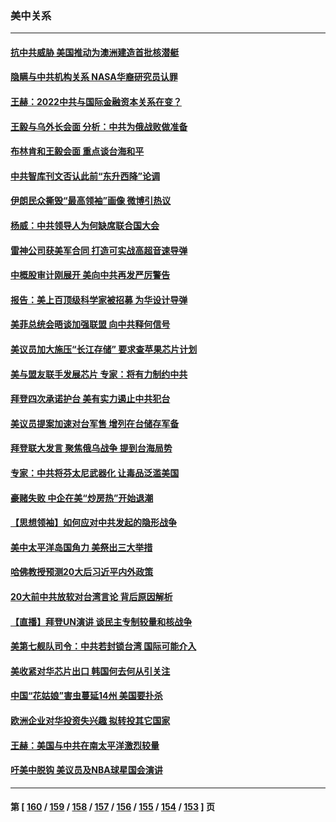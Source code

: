 ### 美中关系
---
#### [抗中共威胁 美国推动为澳洲建造首批核潜艇](../../pages/nf1412576/n13831658.md) 
#### [隐瞒与中共机构关系 NASA华裔研究员认罪](../../pages/nf1412576/n13831664.md) 
#### [王赫：2022中共与国际金融资本关系在变？](../../pages/nf1412576/n13831097.md) 
#### [王毅与乌外长会面 分析：中共为俄战败做准备](../../pages/nf1412576/n13831354.md) 
#### [布林肯和王毅会面 重点谈台海和平](../../pages/nf1412576/n13831438.md) 
#### [中共智库刊文否认此前“东升西降”论调](../../pages/nf1412576/n13831238.md) 
#### [伊朗民众撕毁“最高领袖”画像 微博引热议](../../pages/nf1412576/n13831443.md) 
#### [杨威：中共领导人为何缺席联合国大会](../../pages/nf1412576/n13830895.md) 
#### [雷神公司获美军合同 打造可实战高超音速导弹](../../pages/nf1412576/n13830998.md) 
#### [中概股审计刚展开 美向中共再发严厉警告](../../pages/nf1412576/n13830807.md) 
#### [报告：美上百顶级科学家被招募 为华设计导弹](../../pages/nf1412576/n13830728.md) 
#### [美菲总统会晤谈加强联盟 向中共释何信号](../../pages/nf1412576/n13830737.md) 
#### [美议员加大施压“长江存储” 要求查苹果芯片计划](../../pages/nf1412576/n13830569.md) 
#### [美与盟友联手发展芯片 专家：将有力制约中共](../../pages/nf1412576/n13830450.md) 
#### [拜登四次承诺护台 美有实力遏止中共犯台](../../pages/nf1412576/n13830332.md) 
#### [美议员提案加速对台军售 增列在台储存军备](../../pages/nf1412576/n13830483.md) 
#### [拜登联大发言 聚焦俄乌战争 提到台海局势](../../pages/nf1412576/n13830351.md) 
#### [专家：中共将芬太尼武器化 让毒品泛滥美国](../../pages/nf1412576/n13829990.md) 
#### [豪赌失败 中企在美“炒房热”开始退潮](../../pages/nf1412576/n13829886.md) 
#### [【思想领袖】如何应对中共发起的隐形战争](../../pages/nf1412576/n13810274.md) 
#### [美中太平洋岛国角力 美祭出三大举措](../../pages/nf1412576/n13829861.md) 
#### [哈佛教授预测20大后习近平内外政策](../../pages/nf1412576/n13829176.md) 
#### [20大前中共放软对台湾言论 背后原因解析](../../pages/nf1412576/n13829842.md) 
#### [【直播】拜登UN演讲 谈民主专制较量和核战争](../../pages/nf1412576/n13829827.md) 
#### [美第七舰队司令：中共若封锁台湾 国际可能介入](../../pages/nf1412576/n13829091.md) 
#### [美收紧对华芯片出口 韩国何去何从引关注](../../pages/nf1412576/n13829752.md) 
#### [中国“花姑娘”害虫蔓延14州 美国要扑杀](../../pages/nf1412576/n13829751.md) 
#### [欧洲企业对华投资失兴趣 拟转投其它国家](../../pages/nf1412576/n13829495.md) 
#### [王赫：美国与中共在南太平洋激烈较量](../../pages/nf1412576/n13829445.md) 
#### [吁美中脱钩 美议员及NBA球星国会演讲](../../pages/nf1412576/n13829285.md) 

---
#### 第 [ [160](./160.md) / [159](./159.md) / [158](./158.md) / [157](./157.md) / [156](./156.md) / [155](./155.md) / [154](./154.md) / [153](./153.md) ] 页
